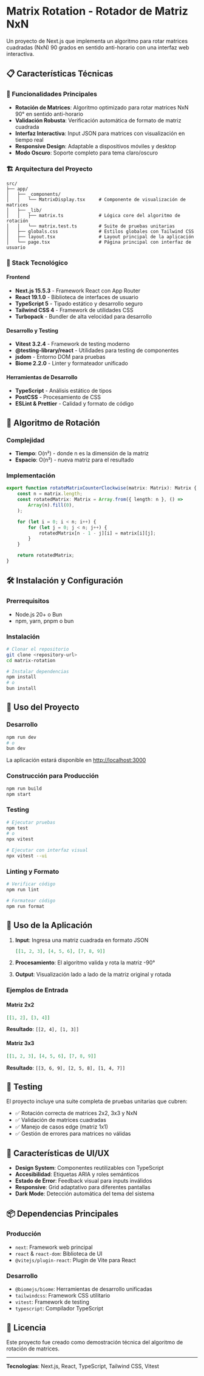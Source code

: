 # Matrix Rotation - Rotador de Matriz NxN

Un proyecto de Next.js que implementa un algoritmo para rotar matrices cuadradas (NxN) 90 grados en sentido anti-horario con una interfaz web interactiva.

## 📋 Características Técnicas

### 🎯 Funcionalidades Principales
- **Rotación de Matrices**: Algoritmo optimizado para rotar matrices NxN 90° en sentido anti-horario
- **Validación Robusta**: Verificación automática de formato de matriz cuadrada
- **Interfaz Interactiva**: Input JSON para matrices con visualización en tiempo real
- **Responsive Design**: Adaptable a dispositivos móviles y desktop
- **Modo Oscuro**: Soporte completo para tema claro/oscuro

### 🏗️ Arquitectura del Proyecto

```
src/
├── app/
│   ├── _components/
│   │   └── MatrixDisplay.tsx     # Componente de visualización de matrices
│   ├── _lib/
│   │   ├── matrix.ts             # Lógica core del algoritmo de rotación
│   │   └── matrix.test.ts        # Suite de pruebas unitarias
│   ├── globals.css               # Estilos globales con Tailwind CSS
│   ├── layout.tsx                # Layout principal de la aplicación
│   └── page.tsx                  # Página principal con interfaz de usuario
```

### 🔧 Stack Tecnológico

#### Frontend
- **Next.js 15.5.3** - Framework React con App Router
- **React 19.1.0** - Biblioteca de interfaces de usuario
- **TypeScript 5** - Tipado estático y desarrollo seguro
- **Tailwind CSS 4** - Framework de utilidades CSS
- **Turbopack** - Bundler de alta velocidad para desarrollo

#### Desarrollo y Testing
- **Vitest 3.2.4** - Framework de testing moderno
- **@testing-library/react** - Utilidades para testing de componentes
- **jsdom** - Entorno DOM para pruebas
- **Biome 2.2.0** - Linter y formateador unificado

#### Herramientas de Desarrollo
- **TypeScript** - Análisis estático de tipos
- **PostCSS** - Procesamiento de CSS
- **ESLint & Prettier** - Calidad y formato de código

## 🚀 Algoritmo de Rotación

### Complejidad
- **Tiempo**: O(n²) - donde n es la dimensión de la matriz
- **Espacio**: O(n²) - nueva matriz para el resultado

### Implementación
```typescript
export function rotateMatrixCounterClockwise(matrix: Matrix): Matrix {
    const n = matrix.length;
    const rotatedMatrix: Matrix = Array.from({ length: n }, () =>
        Array(n).fill(0),
    );

    for (let i = 0; i < n; i++) {
        for (let j = 0; j < n; j++) {
            rotatedMatrix[n - 1 - j][i] = matrix[i][j];
        }
    }

    return rotatedMatrix;
}
```

## 🛠️ Instalación y Configuración

### Prerrequisitos
- Node.js 20+ o Bun
- npm, yarn, pnpm o bun

### Instalación
```bash
# Clonar el repositorio
git clone <repository-url>
cd matrix-rotation

# Instalar dependencias
npm install
# o
bun install
```

## 📱 Uso del Proyecto

### Desarrollo
```bash
npm run dev
# o
bun dev
```

La aplicación estará disponible en [http://localhost:3000](http://localhost:3000)

### Construcción para Producción
```bash
npm run build
npm start
```

### Testing
```bash
# Ejecutar pruebas
npm test
# o
npx vitest

# Ejecutar con interfaz visual
npx vitest --ui
```

### Linting y Formato
```bash
# Verificar código
npm run lint

# Formatear código
npm run format
```

## 📝 Uso de la Aplicación

1. **Input**: Ingresa una matriz cuadrada en formato JSON
   ```json
   [[1, 2, 3], [4, 5, 6], [7, 8, 9]]
   ```

2. **Procesamiento**: El algoritmo valida y rota la matriz -90°

3. **Output**: Visualización lado a lado de la matriz original y rotada

### Ejemplos de Entrada

#### Matriz 2x2
```json
[[1, 2], [3, 4]]
```
**Resultado**: `[[2, 4], [1, 3]]`

#### Matriz 3x3
```json
[[1, 2, 3], [4, 5, 6], [7, 8, 9]]
```
**Resultado**: `[[3, 6, 9], [2, 5, 8], [1, 4, 7]]`

## 🧪 Testing

El proyecto incluye una suite completa de pruebas unitarias que cubren:
- ✅ Rotación correcta de matrices 2x2, 3x3 y NxN
- ✅ Validación de matrices cuadradas
- ✅ Manejo de casos edge (matriz 1x1)
- ✅ Gestión de errores para matrices no válidas

## 🎨 Características de UI/UX

- **Design System**: Componentes reutilizables con TypeScript
- **Accesibilidad**: Etiquetas ARIA y roles semánticos
- **Estado de Error**: Feedback visual para inputs inválidos
- **Responsive**: Grid adaptativo para diferentes pantallas
- **Dark Mode**: Detección automática del tema del sistema

## 📦 Dependencias Principales

### Producción
- `next`: Framework web principal
- `react` & `react-dom`: Biblioteca de UI
- `@vitejs/plugin-react`: Plugin de Vite para React

### Desarrollo
- `@biomejs/biome`: Herramientas de desarrollo unificadas
- `tailwindcss`: Framework CSS utilitario
- `vitest`: Framework de testing
- `typescript`: Compilador TypeScript

## 📄 Licencia

Este proyecto fue creado como demostración técnica del algoritmo de rotación de matrices.

---

**Tecnologías**: Next.js, React, TypeScript, Tailwind CSS, Vitest
